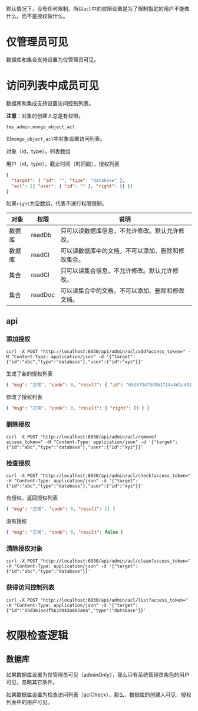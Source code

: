默认情况下，没有任何限制。所以`acl`中的权限设置是为了限制指定的用户不能做什么，而不是授权做什么。

# 仅管理员可见

数据库和集合支持设置为仅管理员可见。

# 访问列表中成员可见

数据库和集成支持设置访问控制列表。

**注意**：对象的创建人总是有权限。

`tms_admin.mongo_object_acl`

对`mongo_object_acl`中对象设置访问列表。

对象（id，type），列表数组

用户（id，type），截止时间（时间戳），授权列表

```json
{
  "target": { "id": "", "type": "database" },
  "acl": [{ "user": { "id": "" }, "right": {} }]
}
```

如果`right`为空数组，代表不进行权限限制。

| 对象   | 权限    | 说明                                               |
| ------ | ------- | -------------------------------------------------- |
| 数据库 | readDb  | 只可以读数据库信息，不允许修改。默认允许修改。     |
| 数据库 | readCl  | 可以读数据库中的文档，不可以添加、删除和修改集合。 |
| 集合   | readCl  | 只可以读集合信息，不允许修改。默认允许修改。       |
| 集合   | readDoc | 可以读集合中的文档，不可以添加、删除和修改文档。   |

## api

### 添加授权

```shell
curl -X POST "http://localhost:6030/api/admin/acl/add?access_token=" -H "Content-Type: application/json" -d '{"target":{"id":"abc","type":"database"},"user":{"id":"xyz"}}'
```

生成了新的授权列表

```json
{ "msg": "正常", "code": 0, "result": { "id": "65d57247545b1714c4d1cd41" } }
```

修改了授权列表

```json
{ "msg": "正常", "code": 0, "result": { "right": [] } }
```

### 删除授权

```shell
curl -X POST "http://localhost:6030/api/admin/acl/remove?access_token=" -H "Content-Type: application/json" -d '{"target":{"id":"abc","type":"database"},"user":{"id":"xyz"}}'
```

### 检查授权

```shell
curl -X POST "http://localhost:6030/api/admin/acl/check?access_token=" -H "Content-Type: application/json" -d '{"target":{"id":"abc","type":"database"},"user":{"id":"xyz"}}'
```

有授权，返回授权列表

```json
{ "msg": "正常", "code": 0, "result": [] }
```

没有授权

```json
{ "msg": "正常", "code": 0, "result": false }
```

### 清除授权对象

```shell
curl -X POST "http://localhost:6030/api/admin/acl/clean?access_token=" -H "Content-Type: application/json" -d '{"target":{"id":"abc","type":"database"}}'
```

### 获得访问控制列表

```shell
curl -X POST "http://localhost:6030/api/admin/acl/list?access_token=" -H "Content-Type: application/json" -d '{"target":{"id":"65d361ae2f562d943a802aea","type":"database"}}'
```

# 权限检查逻辑

## 数据库

如果数据库设置为仅管理员可见（adminOnly），那么只有系统管理员角色的用户可见，忽略其它条件。

如果数据库设置为检查访问列表（aclCheck），那么，数据库的创建人可见，授权列表中的用户可见。
